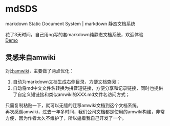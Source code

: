 # mdSDS
markdown Static Document System | markdown 静态文档系统  

花了3天时间，自己用ng写的套markdown纯静态文档系统，欢迎体验  
[Demo](https://doc.clz.me/)  

## 灵感来自amwiki
对比[amwiki](https://github.com/TevinLi/amWiki)，主要做了两点优化：  
1. 自动为markdown文档生成右侧目录，方便文档查阅；  
2. 自动将md中文文件名转换为拼音短链接，方便分享和记录链接，同时也提供了自定义短链接和类似amwiki的XXX.md文件名访问方式；  

只需复制粘贴一下，就可以无缝的迁移amwiki文档到这个文档系统。  
再次感谢amwiki，过去一年多时间，我们公司文档都是使用的amwiki构建，非常方便，因为作者太久不维护了，所以逼着我自己开发了一个。  

